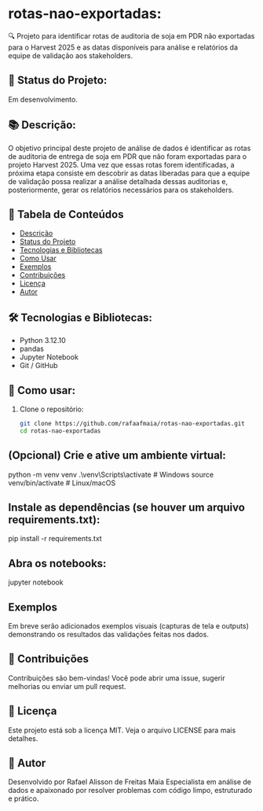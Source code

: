 # rotas-nao-exportadas:

🔍 Projeto para identificar rotas de auditoria de soja em PDR não exportadas para o Harvest 2025 e as datas disponíveis para análise e relatórios da equipe de validação aos stakeholders.

## 🚧 Status do Projeto:

Em desenvolvimento.

## 📚 Descrição:

O objetivo principal deste projeto de análise de dados é identificar as rotas de auditoria de entrega de soja em PDR que não foram exportadas para o projeto Harvest 2025. Uma vez que essas rotas forem identificadas, a próxima etapa consiste em descobrir as datas liberadas para que a equipe de validação possa realizar a análise detalhada dessas auditorias e, posteriormente, gerar os relatórios necessários para os stakeholders.

## 📑 Tabela de Conteúdos

- [Descrição](#-descrição)
- [Status do Projeto](#-status-do-projeto)
- [Tecnologias e Bibliotecas](#-tecnologias-e-bibliotecas)
- [Como Usar](#-como-usar)
- [Exemplos](#-exemplos)
- [Contribuições](#-contribuições)
- [Licença](#-licença)
- [Autor](#-autor)

## 🛠 Tecnologias e Bibliotecas:

- Python 3.12.10
- pandas
- Jupyter Notebook
- Git / GitHub

## 🚀 Como usar:

1. Clone o repositório:
   ```bash
   git clone https://github.com/rafaafmaia/rotas-nao-exportadas.git
   cd rotas-nao-exportadas

## (Opcional) Crie e ative um ambiente virtual:

python -m venv venv
.\venv\Scripts\activate   # Windows
source venv/bin/activate # Linux/macOS

## Instale as dependências (se houver um arquivo requirements.txt):

pip install -r requirements.txt

## Abra os notebooks:

jupyter notebook

## Exemplos
Em breve serão adicionados exemplos visuais (capturas de tela e outputs) demonstrando os resultados das validações feitas nos dados.

## 🤝 Contribuições
Contribuições são bem-vindas!
Você pode abrir uma issue, sugerir melhorias ou enviar um pull request.

## 📄 Licença
Este projeto está sob a licença MIT. Veja o arquivo LICENSE para mais detalhes.

## 👤 Autor
Desenvolvido por Rafael Alisson de Freitas Maia
Especialista em análise de dados e apaixonado por resolver problemas com código limpo, estruturado e prático.
